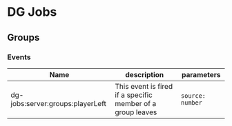 # DG Jobs

## Groups

### Events
| Name | description | parameters |
| ---- | ----------- | ---------- |
| dg-jobs:server:groups:playerLeft | This event is fired if a specific member of a group leaves | `source: number` |
